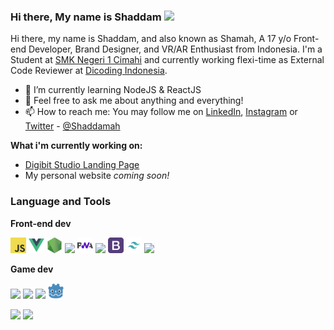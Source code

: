 ### Hi there, My name is Shaddam <img src="https://github.com/TheDudeThatCode/TheDudeThatCode/blob/master/Assets/Hi.gif" width="29px">
Hi there, my name is Shaddam, and also known as Shamah, A 17 y/o Front-end Developer, Brand Designer, and VR/AR Enthusiast from Indonesia. I'm a Student at [SMK Negeri 1 Cimahi](https://www.smkn1-cmi.sch.id/) and currently working flexi-time as External Code Reviewer at [Dicoding Indonesia](https://www.dicoding.com/).
- 📖 I’m currently learning NodeJS & ReactJS
- 💬 Feel free to ask me about anything and everything!
- 📫 How to reach me: You may follow me on [LinkedIn](https://www.linkedin.com/in/shaddamah/),  [Instagram](https://instagram.com/shaddamah) or [Twitter](https://twitter.com/shaddamah) - [@Shaddamah](https://twitter.com/shaddamah)

**What i'm currently working on:**
- [Digibit Studio Landing Page](https://github.com/digibitstudio/digibit-studio)
- My personal website *coming soon!*

### Language and Tools

**Front-end dev**

<code><img height="25" src="https://raw.githubusercontent.com/github/explore/80688e429a7d4ef2fca1e82350fe8e3517d3494d/topics/javascript/javascript.png"></code>
<code><img height="25" src="https://raw.githubusercontent.com/github/explore/80688e429a7d4ef2fca1e82350fe8e3517d3494d/topics/vue/vue.png"></code>
<code><img height="25" src="https://raw.githubusercontent.com/github/explore/80688e429a7d4ef2fca1e82350fe8e3517d3494d/topics/nodejs/nodejs.png"></code>
<code><img height="25" src="https://cdn.svgporn.com/logos/webpack.svg"></code>
<code><img height="25" src="https://raw.githubusercontent.com/github/explore/80688e429a7d4ef2fca1e82350fe8e3517d3494d/topics/pwa/pwa.png"></code>
<code><img height="25" src="https://cdn.svgporn.com/logos/sass.svg"></code>
<code><img height="25" src="https://raw.githubusercontent.com/github/explore/80688e429a7d4ef2fca1e82350fe8e3517d3494d/topics/bootstrap/bootstrap.png"></code>
<code><img height="25" src="https://raw.githubusercontent.com/github/explore/80688e429a7d4ef2fca1e82350fe8e3517d3494d/topics/tailwind/tailwind.png"></code>
<code><img height="25" src="https://cdn.svgporn.com/logos/visual-studio-code.svg"></code>

**Game dev**

<code><img height="25" src="https://cdn.svgporn.com/logos/c-sharp.svg"></code>
<code><img height="25" src="https://cdn.svgporn.com/logos/visual-studio.svg"></code>
<code><img height="25" src="https://cdn.svgporn.com/logos/unity.svg"></code>
<code><img height="25" src="https://raw.githubusercontent.com/github/explore/80688e429a7d4ef2fca1e82350fe8e3517d3494d/topics/godot/godot.png"></code>

<p>
<img src="https://github-readme-stats.vercel.app/api?username=Shaddamah&show_icons=true" height=180 />
<img src="https://github-readme-stats.vercel.app/api/top-langs/?username=Shaddamah&layout=compact" height=180 />
</p>
